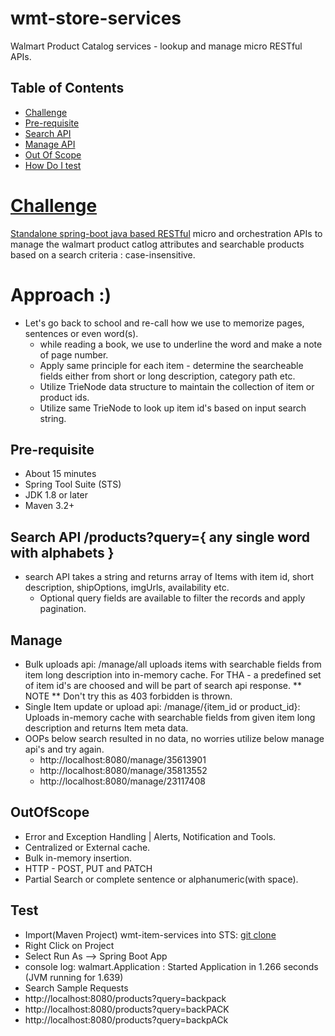 # wmt-store-services
Walmart Product Catalog services - lookup and manage micro RESTful APIs.
## Table of Contents

- [Challenge](#Challenge)
- [Pre-requisite](#Pre-requisite)
- [Search API](#Search)
- [Manage API](#Manage)
- [Out Of Scope](#OutOfScope)
- [How Do I test](#Test)

# [Challenge](https://gist.github.com/daniyalzade/8e32cd266aebd6d2ce35)

[Standalone spring-boot java based RESTful](https://spring.io/guides/gs/rest-service/) micro and orchestration APIs to manage the walmart product catlog attributes and searchable products based on a search criteria : case-insensitive.

# Approach :)
- Let's go back to school and re-call how we use to memorize pages, sentences or even word(s).
  - while reading a book, we use to underline the word and make a note of page number.
  - Apply same principle for each item - determine the searcheable fields either from short or long description, category path etc.
  - Utilize TrieNode data structure to maintain the collection of item or product ids.
  - Utilize same TrieNode to look up item id's based on input search string.

## Pre-requisite
* About 15 minutes
* Spring Tool Suite (STS)
* JDK 1.8 or later
* Maven 3.2+

## Search API /products?query={ any single word with alphabets }
- search API takes a string and returns array of Items with item id, short description, shipOptions, imgUrls, availability etc. 
  - Optional query fields are available to filter the records and apply pagination.
  

## Manage 
- Bulk uploads api: /manage/all uploads items with searchable fields from item long description into in-memory cache. For THA - a predefined set of item id's are choosed and will be part of search api response. ** NOTE ** Don't try this as 403 forbidden is thrown.
- Single Item update or upload api: /manage/{item_id or product_id}: Uploads in-memory cache with searchable fields from given item long description and returns Item meta data.
- OOPs below search resulted in no data, no worries utilize below manage api's and try again.
  - http://localhost:8080/manage/35613901
  - http://localhost:8080/manage/35813552
  - http://localhost:8080/manage/23117408

## OutOfScope
- Error and Exception Handling | Alerts, Notification and Tools.
- Centralized or External cache.
- Bulk in-memory insertion.
- HTTP - POST, PUT and PATCH
- Partial Search or complete sentence or alphanumeric(with space).

## Test
* Import(Maven Project) wmt-item-services into STS: [git clone](https://github.com/tgoraknath/wmt-store-services.git)
* Right Click on Project
* Select Run As --> Spring Boot App
* console log: walmart.Application : Started Application in 1.266 seconds (JVM running for 1.639)
* Search Sample Requests
* http://localhost:8080/products?query=backpack
* http://localhost:8080/products?query=backPACK
* http://localhost:8080/products?query=backpACk
